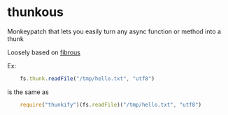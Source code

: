 thunkous
========

Monkeypatch that lets you easily turn any async function or method into a thunk

Loosely based on [fibrous](https://github.com/goodeggs/fibrous)

Ex:
```js
    fs.thunk.readFile("/tmp/hello.txt", "utf8")
```
is the same as
```js
    require("thunkify")(fs.readFile)("/tmp/hello.txt", "utf8")
```
    
